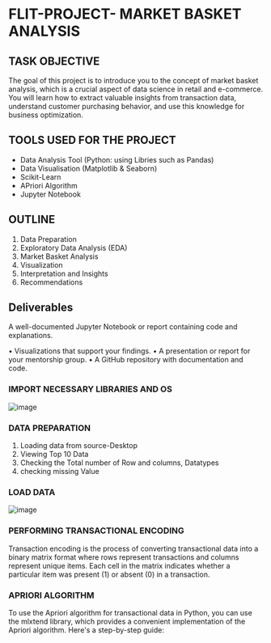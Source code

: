 # FLIT-PROJECT- MARKET BASKET ANALYSIS


## TASK OBJECTIVE
The goal of this project is to introduce you to the concept of market basket analysis, which is a crucial aspect of data science in retail and e-commerce. You will learn how to extract valuable insights from transaction data, understand customer purchasing behavior, and use this knowledge for business optimization.

## TOOLS USED FOR THE PROJECT
* Data Analysis Tool (Python: using Libries such as Pandas)
* Data Visualisation (Matplotlib & Seaborn)
* Scikit-Learn
* APriori Algorithm
* Jupyter Notebook
  
## OUTLINE 
1. Data Preparation
2. Exploratory Data Analysis (EDA)
3. Market Basket Analysis
4. Visualization
5. Interpretation and Insights
6. Recommendations

## Deliverables 
A well-documented  Jupyter  Notebook  or  report  containing  code  and explanations.

•  Visualizations that support your findings.
•  A presentation or report for your mentorship group.
•  A GitHub repository with documentation and code.

### IMPORT NECESSARY LIBRARIES AND OS

![image](https://github.com/Bumzeal/FLIT-PROJECT-1/assets/78567274/b1fde7c0-aa33-4617-bb1c-6fcdb987a6c4)



### DATA PREPARATION

1. Loading data from source-Desktop
2. Viewing Top 10 Data 
3. Checking the Total number of Row and columns, Datatypes
4. checking missing Value

### LOAD DATA 

![image](https://github.com/Bumzeal/FLIT-PROJECT-1/assets/78567274/bf51e6e6-385c-47c8-8c62-88405c972311)


### PERFORMING TRANSACTIONAL ENCODING

Transaction encoding is the process of converting transactional data into a binary matrix format where rows represent transactions and columns represent unique items. Each cell in the matrix indicates whether a particular item was present (1) or absent (0) in a transaction. 

### APRIORI ALGORITHM
To use the Apriori algorithm for transactional data in Python, you can use the mlxtend library, which provides a convenient implementation of the Apriori algorithm. Here's a step-by-step guide:
